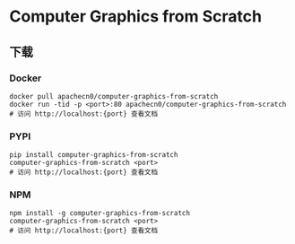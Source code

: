 # Computer Graphics from Scratch

## 下载

### Docker

```
docker pull apachecn0/computer-graphics-from-scratch
docker run -tid -p <port>:80 apachecn0/computer-graphics-from-scratch
# 访问 http://localhost:{port} 查看文档
```

### PYPI

```
pip install computer-graphics-from-scratch
computer-graphics-from-scratch <port>
# 访问 http://localhost:{port} 查看文档
```

### NPM

```
npm install -g computer-graphics-from-scratch
computer-graphics-from-scratch <port>
# 访问 http://localhost:{port} 查看文档
```